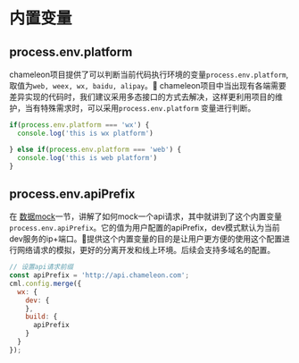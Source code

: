 # 内置变量

## process.env.platform

chameleon项目提供了可以判断当前代码执行环境的变量`process.env.platform`,取值为`web, weex, wx, baidu, alipay`。 
chameleon项目中当出现有各端需要差异实现的代码时，我们建议采用多态接口的方式去解决，这样更利用项目的维护，当有特殊需求时，可以采用`process.env.platform` 变量进行判断。

```javascript
if(process.env.platform === 'wx') {
  console.log('this is wx platform')

} else if(process.env.platform === 'web') {
  console.log('this is web platform')
}
```

## process.env.apiPrefix

在 [数据mock](../../framework/mock.html)一节，讲解了如何mock一个api请求，其中就讲到了这个内置变量`process.env.apiPrefix`。它的值为用户配置的apiPrefix，dev模式默认为当前dev服务的ip+端口。提供这个内置变量的目的是让用户更方便的使用这个配置进行网络请求的模拟，更好的分离开发和线上环境。后续会支持多域名的配置。


```javascript
// 设置api请求前缀
const apiPrefix = 'http://api.chameleon.com';
cml.config.merge({
  wx: {
    dev: {
    },
    build: {
      apiPrefix
    }
  }
});
```

